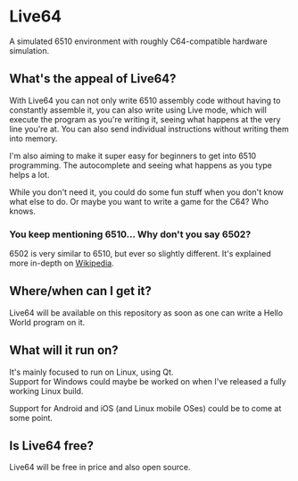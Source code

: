# Live64
A simulated 6510 environment with roughly C64-compatible hardware simulation.

## What's the appeal of Live64?
With Live64 you can not only write 6510 assembly code without having to constantly assemble it, you can also write using Live mode, which will execute the program as you're writing it, seeing what happens at the very line you're at. You can also send individual instructions without writing them into memory.

I'm also aiming to make it super easy for beginners to get into 6510 programming. The autocomplete and seeing what happens as you type helps a lot.

While you don't need it, you could do some fun stuff when you don't know what else to do. Or maybe you want to write a game for the C64? Who knows.

### You keep mentioning 6510... Why don't you say 6502?
6502 is very similar to 6510, but ever so slightly different. It's explained more in-depth on [Wikipedia](https://en.wikipedia.org/wiki/MOS_Technology_6510). 

## Where/when can I get it?
Live64 will be available on this repository as soon as one can write a Hello World program on it.

## What will it run on?
It's mainly focused to run on Linux, using Qt.  
Support for Windows could maybe be worked on when I've released a fully working Linux build.

Support for Android and iOS (and Linux mobile OSes) could be to come at some point.

## Is Live64 free?
Live64 will be free in price and also open source.
